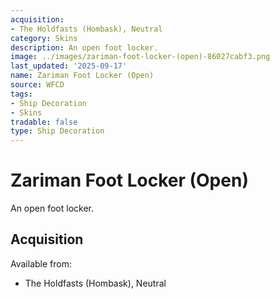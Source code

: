 ```yaml
---
acquisition:
- The Holdfasts (Hombask), Neutral
category: Skins
description: An open foot locker.
image: ../images/zariman-foot-locker-(open)-86027cabf3.png
last_updated: '2025-09-17'
name: Zariman Foot Locker (Open)
source: WFCD
tags:
- Ship Decoration
- Skins
tradable: false
type: Ship Decoration
---
```


# Zariman Foot Locker (Open)

An open foot locker.

## Acquisition

Available from:
- The Holdfasts (Hombask), Neutral

